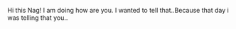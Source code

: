 Hi this Nag! I am doing how are you. I wanted to tell that..Because that day i was telling that you..
